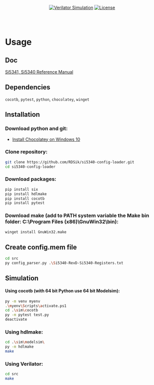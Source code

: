 <div align="center">

[![Verilator Simulation](https://github.com/RDSik/si5340-config-loader/actions/workflows/main.yml/badge.svg?branch=master)](https://github.com/RDSik/si5340-config-loader/actions/workflows/main.yml)
[![License](https://img.shields.io/badge/license-MIT-green.svg)](https://github.com/RDSik/si5340-config-loader/blob/master/LICENSE.txt)

</div><br/><br/>

# Usage

## Doc

[Si5341, Si5340 Reference Manual](docs/Si5341-40-D-RM.pdf)

## Dependencies 

`cocotb`, `pytest`, `python`, `chocolatey`, `winget`

## Installation

### Download python and git:
- [Install Chocolatey on Windows 10](https://gist.github.com/lopezjurip/2a188c90284bf239197b)

### Clone repository:
```bash
git clone https://github.com/RDSik/si5340-config-loader.git
cd si5340-config-loader
```

### Download packages:
```bash
pip install six
pip install hdlmake
pip install cocotb
pip install pytest
```

### Download make (add to PATH system variable the Make bin folder: C:\Program Files (x86)\GnuWin32\bin):
```bash
winget install GnuWin32.make
```

## Create config.mem file
```bash
cd src
py config_parser.py .\Si5340-RevD-Si5340-Registers.txt
```

## Simulation

#### Using cocotb (with 64 bit Python use 64 bit Modelsim):
```bash
py -m venv myenv
.\myenv\Scripts\activate.ps1
cd .\sim\cocotb
py -m pytest test.py
deactivate
```

### Using hdlmake:
```bash
cd .\sim\modelsim\
py -m hdlmake
make
```

### Using Verilator:
```bash
cd src
make
```
